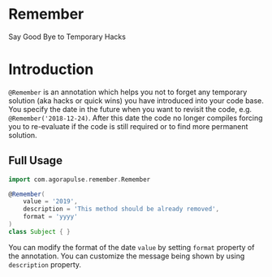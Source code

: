 # Remember
Say Good Bye to Temporary Hacks

# Introduction

`@Remember` is an annotation which helps you not to forget any temporary solution (aka hacks or quick wins)
you have introduced into your code base. You specify the date in the future when you want to revisit the code, e.g. `@Remember('2018-12-24)`.
After this date the code no longer compiles forcing you to re-evaluate if the code is still required or to find
more permanent solution.

## Full Usage

```groovy
import com.agorapulse.remember.Remember

@Remember(
    value = '2019', 
    description = 'This method should be already removed', 
    format = 'yyyy'
)   
class Subject { }
```

You can modify the format of the date `value` by setting `format` property of the annotation.
You can customize the message being shown by using `description` property. 
